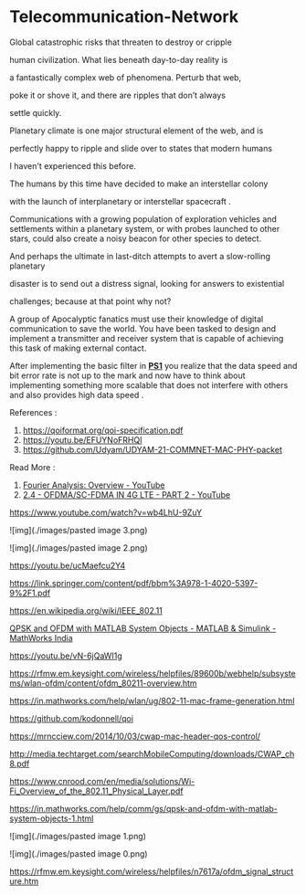 # Telecommunication-Network

Global catastrophic risks that threaten to destroy or cripple 

human civilization. What lies beneath day-to-day reality is 

a fantastically complex web of phenomena. Perturb that web, 

poke it or shove it, and there are ripples that don’t always 

settle quickly. 

Planetary climate is one major structural element of the web, and is 

perfectly happy to ripple and slide over to states that modern humans 

I haven't experienced this before. 

The humans by this time have decided to make an interstellar colony 

with the launch of interplanetary or interstellar spacecraft . 

Communications with a growing population of exploration vehicles and settlements within a planetary system, or with probes launched to other stars, could also create a noisy beacon for other species to detect. 

And perhaps the ultimate in last-ditch attempts to avert a slow-rolling planetary

disaster is to send out a distress signal, looking for answers to existential

challenges; because at that point why not?

A group of Apocalyptic fanatics must use their knowledge of digital communication to save the world. You have been tasked to design and implement a transmitter and receiver system that is capable of achieving this task of making external contact.



After implementing the basic filter in [**PS1**](https://drive.google.com/file/d/1K-Q769eI4hD5HQTjU-G_cNm_K-4oOSci/view) you realize that the data speed and bit error rate is not up to the mark and now have to think about implementing something more scalable that does not interfere with others and also provides high data speed .

References :

1. https://qoiformat.org/qoi-specification.pdf
2. https://youtu.be/EFUYNoFRHQI 
3. https://github.com/Udyam/UDYAM-21-COMMNET-MAC-PHY-packet 

Read More :

1. [Fourier Analysis: Overview - YouTube](https://www.youtube.com/watch?v=jNC0jxb0OxE&list=PLMrJAkhIeNNT_Xh3Oy0Y4LTj0Oxo8GqsC) 
2. [2.4 - OFDMA/SC-FDMA IN 4G LTE - PART 2 - YouTube](https://www.youtube.com/watch?v=MBcGO3EC3Qs&list=PLE6yE0jB6BTOY6Z1DKEkQ8yZ8fFPUiCD8&index=6) 

https://www.youtube.com/watch?v=wb4LhU-9ZuY 

![img](./images/pasted image 3.png)

![img](./images/pasted image 2.png)

https://youtu.be/ucMaefcu2Y4 



https://link.springer.com/content/pdf/bbm%3A978-1-4020-5397-9%2F1.pdf 

https://en.wikipedia.org/wiki/IEEE_802.11 

[QPSK and OFDM with MATLAB System Objects - MATLAB & Simulink - MathWorks India](https://in.mathworks.com/help/comm/gs/qpsk-and-ofdm-with-matlab-system-objects-1.html) 

https://youtu.be/vN-6jQaWI1g 

https://rfmw.em.keysight.com/wireless/helpfiles/89600b/webhelp/subsystems/wlan-ofdm/content/ofdm_80211-overview.htm 

https://in.mathworks.com/help/wlan/ug/802-11-mac-frame-generation.html 

https://github.com/kodonnell/qoi 

https://mrncciew.com/2014/10/03/cwap-mac-header-qos-control/ 

http://media.techtarget.com/searchMobileComputing/downloads/CWAP_ch8.pdf 

https://www.cnrood.com/en/media/solutions/Wi-Fi_Overview_of_the_802.11_Physical_Layer.pdf 

https://in.mathworks.com/help/comm/gs/qpsk-and-ofdm-with-matlab-system-objects-1.html 

![img](./images/pasted image 1.png)



![img](./images/pasted image 0.png)

https://rfmw.em.keysight.com/wireless/helpfiles/n7617a/ofdm_signal_structure.htm 

